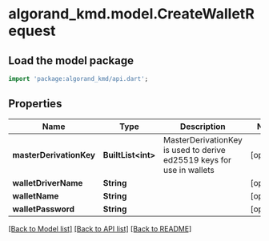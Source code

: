 # algorand_kmd.model.CreateWalletRequest

## Load the model package
```dart
import 'package:algorand_kmd/api.dart';
```

## Properties
Name | Type | Description | Notes
------------ | ------------- | ------------- | -------------
**masterDerivationKey** | **BuiltList&lt;int&gt;** | MasterDerivationKey is used to derive ed25519 keys for use in wallets | [optional] 
**walletDriverName** | **String** |  | [optional] 
**walletName** | **String** |  | [optional] 
**walletPassword** | **String** |  | [optional] 

[[Back to Model list]](../README.md#documentation-for-models) [[Back to API list]](../README.md#documentation-for-api-endpoints) [[Back to README]](../README.md)


